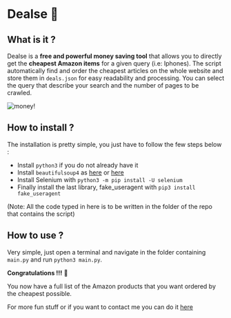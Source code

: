 # Dealse 💸

## What is it ?

Dealse is a **free and powerful money saving tool** that allows you to directly get the **cheapest Amazon items** for a given query (i.e: Iphones).
The script automatically find and order the cheapest articles on the whole website and store them in `deals.json` for easy readability and processing.
You can select the query that describe your search and the number of pages to be crawled. 

![money!](https://i.ibb.co/ZTRTs3T/sharon-mccutcheon-8lnb-Xtx-FGZw-unsplash.jpg)

## How to install ?

The installation is pretty simple, you just have to follow the few steps below :

- Install `python3` if you do not already have it 
- Install `beautifulsoup4` as [here](https://www.crummy.com/software/BeautifulSoup/bs4/doc/#installing-beautiful-soup) or [here](https://pypi.org/project/beautifulsoup4/)
- Install Selenium with `python3 -m pip install -U selenium`
- Finally install the last library, fake_useragent with `pip3 install fake_useragent`

(Note: All the code typed in here is to be written in the folder of the repo that contains the script)

## How to use ?

Very simple, just open a terminal and navigate in the folder containing `main.py` and run `python3 main.py`.

**Congratulations !!!** 🥳

You now have a full list of the Amazon products that you want ordered by the cheapest possible.

For more fun stuff or if you want to contact me you can do it [here](https://edenannonay.com)
